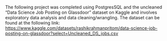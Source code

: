 The following project was completed using PostgresSQL and the uncleaned “Data Science Job Posting on Glassdoor” dataset on Kaggle and involves exploratory data analysis and data cleaning/wrangling. The dataset can be found at the following link: https://www.kaggle.com/datasets/rashikrahmanpritom/data-science-job-posting-on-glassdoor?select=Uncleaned_DS_jobs.csv
